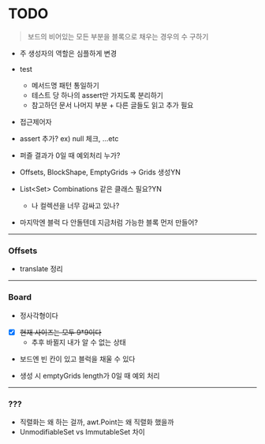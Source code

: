 # TODO

> 보드의 비어있는 모든 부분을 블록으로 채우는 경우의 수 구하기 

- 주 생성자의 역할은 심플하게 변경
- test
    - 메서드명 패턴 통일하기
    - 테스트 당 하나의 assert만 가지도록 분리하기
    - 참고하던 문서 나머지 부분 + 다른 글들도 읽고 추가 필요

- 접근제어자
- assert 추가? ex) null 체크, ...etc
- 퍼즐 결과가 0일 때 예외처리 누가?
- Offsets, BlockShape, EmptyGrids -> Grids 생성YN
- List<Set<Block>> Combinations 같은 클래스 필요?YN
    - 나 컬렉션을 너무 감싸고 있나?
- 마지막엔 블럭 다 안돌텐데 지금처럼 가능한 블록 먼저 만들어?
---

### Offsets
- translate 정리

---
### Board
- 정사각형이다
- [x] ~~현재 사이즈는 모두 9*9이다~~
  - 추후 바뀔지 내가 알 수 없는 상태
- 보드엔 빈 칸이 있고 블럭을 채울 수 있다

- 생성 시 emptyGrids length가 0일 때 예외 처리
---

### ???
- 직렬화는 왜 하는 걸까, awt.Point는 왜 직렬화 했을까
- UnmodifiableSet vs ImmutableSet 차이
